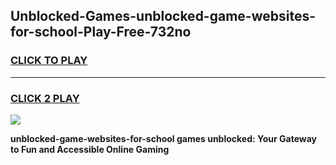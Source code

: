 
## Unblocked-Games-unblocked-game-websites-for-school-Play-Free-732no
<h3>
<a href="https://premium76.site?title=unblocked-game-websites-for-school&ref=18A1">CLICK TO PLAY</a></h3>
<hr>

<h3>
<a href="https://premium76.site?title=unblocked-game-websites-for-school&ref=18A1">CLICK 2 PLAY</a>
  
</h3>

<a href="https://premium76.site?title=unblocked-game-websites-for-school&ref=18A1"><img src="https://clearcache.store/games.png"></a>


**unblocked-game-websites-for-school games unblocked: Your Gateway to Fun and Accessible Online Gaming**
